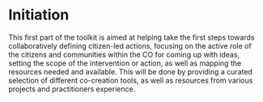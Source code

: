 # Initiation

This first part of the toolkit is aimed at helping take the first steps towards collaboratively defining citizen-led actions, focusing on the active role of the citizens and communities within the CO for coming up with ideas, setting the scope of the intervention or action, as well as mapping the resources needed and available. This will be done by providing a curated selection of different co-creation tools, as well as resources from various projects and practitioners experience.
